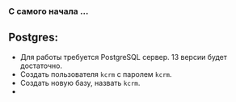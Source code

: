 ### С самого начала ...   

## Postgres:  
* Для работы требуется PostgreSQL сервер. 13 версии будет достаточно.   
* Создать пользователя `kcrm` с паролем `kcrm`.
* Создать новую базу, назвать `kcrm`.
* 


